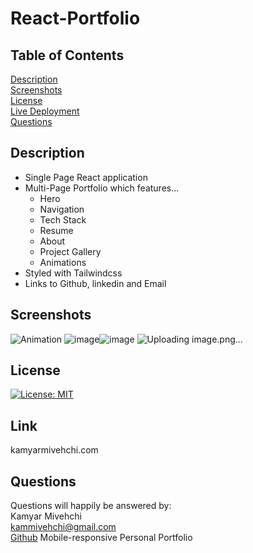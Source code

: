 # React-Portfolio

## Table of Contents
[Description](#Description)
 <br>
[Screenshots](#screenshots)
 <br>
 [License](#license)
 <br>
[Live Deployment](#Link )
 <br>
[Questions](#questions)
 
 
 ## Description
 - Single Page React application
 - Multi-Page Portfolio which features...
    - Hero
    - Navigation
    - Tech Stack
    - Resume
    - About
    - Project Gallery
    - Animations
 - Styled with Tailwindcss
 - Links to Github, linkedin and Email
   
 ## Screenshots
![Animation](https://user-images.githubusercontent.com/90432404/154829032-524a1c5d-b822-42af-aad3-954dcbbd46ed.gif)
![image](https://user-images.githubusercontent.com/90432404/154829020-c001da24-f083-48f5-b186-c9f748c77d4f.png)![image](https://user-images.githubusercontent.com/90432404/154829029-a0f13a0e-fb8b-477d-a089-8ed537d6427e.png)
![Uploading image.png…]()


## License 
[![License: MIT](https://img.shields.io/badge/License-MIT-yellow.svg)](https://opensource.org/licenses/MIT)

## Link
kamyarmivehchi.com

## Questions

Questions will happily be answered by:
<br>
Kamyar Mivehchi
<br>
[kammivehchi@gmail.com](mailto:kammivehchi@gmail.com)
<br>
[Github](https://github.com/Kam-Mivehchi)
Mobile-responsive Personal Portfolio


